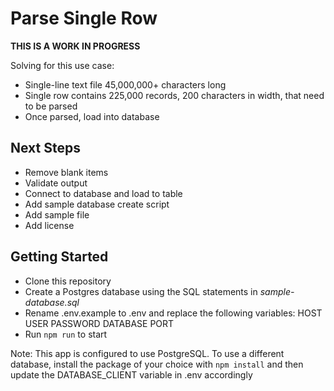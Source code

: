 # Parse Single Row
__THIS IS A WORK IN PROGRESS__

Solving for this use case:
* Single-line text file 45,000,000+ characters long
* Single row contains 225,000 records, 200 characters in width, that need to be parsed
* Once parsed, load into database

## Next Steps

* Remove blank items
* Validate output
* Connect to database and load to table
* Add sample database create script
* Add sample file
* Add license


## Getting Started
* Clone this repository
* Create a Postgres database using the SQL statements in _sample-database.sql_
* Rename .env.example to .env and replace the following variables:
	HOST
	USER
	PASSWORD
	DATABASE
	PORT
* Run `npm run` to start

Note: This app is configured to use PostgreSQL. To use a different database, install the package of your choice with `npm install` and then update the DATABASE_CLIENT variable in .env accordingly
